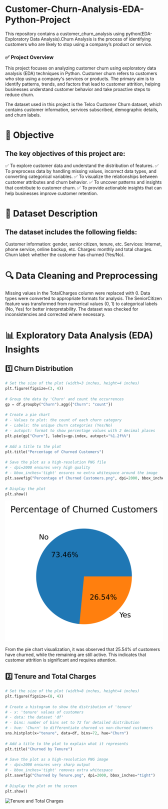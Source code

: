 # Customer-Churn-Analysis-EDA-Python-Project
This repository contains a customer_churn_analysis using python(EDA-Exploratory Data Analysis).Churn Analysis is the process of identifying customers who are likely to stop using a company’s product or service.

### ✅ Project Overview
This project focuses on analyzing customer churn using exploratory data analysis (EDA) techniques in Python. Customer churn refers to customers who stop using a company's services or products. The primary aim is to identify patterns, trends, and factors that lead to customer attrition, helping businesses understand customer behavior and take proactive steps to reduce churn.

The dataset used in this project is the Telco Customer Churn dataset, which contains customer information, services subscribed, demographic details, and churn labels.

# 🎯 Objective
## The key objectives of this project are:
✅ To explore customer data and understand the distribution of features.
✅ To preprocess data by handling missing values, incorrect data types, and converting categorical variables.
✅ To visualize the relationships between customer attributes and churn behavior.
✅ To uncover patterns and insights that contribute to customer churn.
✅ To provide actionable insights that can help businesses improve customer retention.

# 📂 Dataset Description
## The dataset includes the following fields:
Customer information: gender, senior citizen, tenure, etc.
Services: Internet, phone service, online backup, etc.
Charges: monthly and total charges.
Churn label: whether the customer has churned (Yes/No).

# 🔍 Data Cleaning and Preprocessing
Missing values in the TotalCharges column were replaced with 0.
Data types were converted to appropriate formats for analysis.
The SeniorCitizen feature was transformed from numerical values (0, 1) to categorical labels (No, Yes) for better interpretability.
The dataset was checked for inconsistencies and corrected where necessary.

# 📊 Exploratory Data Analysis (EDA) Insights
## 1️⃣ Churn Distribution
```python
# Set the size of the plot (width=3 inches, height=4 inches)
plt.figure(figsize=(3, 4))

# Group the data by 'Churn' and count the occurrences
gp = df.groupby("Churn").agg({"Churn": "count"})

# Create a pie chart
# - Values to plot: the count of each churn category
# - Labels: the unique churn categories (Yes/No)
# - autopct: format to show percentage values with 2 decimal places
plt.pie(gp["Churn"], labels=gp.index, autopct="%1.2f%%")

# Add a title to the plot
plt.title("Percentage of Churned Customers")

# Save the plot as a high-resolution PNG file
# - dpi=2000 ensures very high quality
# - bbox_inches='tight' ensures no extra whitespace around the image
plt.savefig("Percentage of Churned Customers.png", dpi=2000, bbox_inches="tight")

# Display the plot
plt.show()
```
![Churn distribution](https://github.com/Rutvik1429/Customer-Churn-Analysis-EDA-Python-Project/blob/main/visual_plot/Percentage%20of%20Churned%20Customers.png)

From the pie chart visualization, it was observed that 25.54% of customers have churned, while the remaining are still active.
This indicates that customer attrition is significant and requires attention.

## 2️⃣ Tenure and Total Charges
```python
# Set the size of the plot (width=8 inches, height=4 inches)
plt.figure(figsize=(8, 4))

# Create a histogram to show the distribution of 'tenure'
# - x: 'tenure' values of customers
# - data: the dataset 'df'
# - bins: number of bins set to 72 for detailed distribution
# - hue: 'Churn' to differentiate churned vs non-churned customers
sns.histplot(x="tenure", data=df, bins=72, hue="Churn")

# Add a title to the plot to explain what it represents
plt.title("Churned by Tenure")

# Save the plot as a high-resolution PNG image
# - dpi=2000 ensures very sharp output
# - bbox_inches='tight' removes extra whitespace
plt.savefig("Churned by Tenure.png", dpi=2000, bbox_inches="tight")

# Display the plot on the screen
plt.show()
```
![Tenure and Total Charges](https://github.com/Rutvik1429/Customer-Churn-Analysis-EDA-Python-Project/blob/main/visual_plot/Churned%20by%20Tenure.png)


